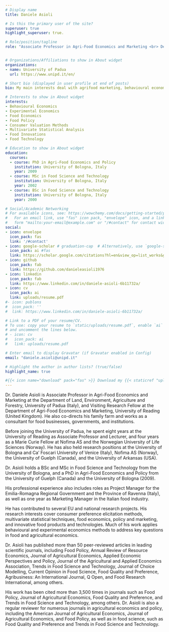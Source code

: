 ```yaml
---
# Display name
title: Daniele Asioli

# Is this the primary user of the site?
superuser: true
highlight_superuser: true.

# Role/position/tagline
role: "Associate Professor in Agri-Food Economics and Marketing <br> Department of Land, Environment, Agriculture and Forestry"


# Organizations/Affiliations to show in About widget
organizations:
- name: University of Padua
  url: https://www.unipd.it/en/

# Short bio (displayed in user profile at end of posts)
bio: My main interests deal with agrifood marketing, behavioural economics, consumer research methods, economics of food, food policy, new food product development, new technologies, and multivariate statistical data analysis.

# Interests to show in About widget
interests:
- Behavioural Economics
- Experimental Economics
- Food Economics
- Food Policy
- Consumer Valuation Methods
- Multivariate Statistical Analysis
- Food Innovations
- Food Technology

# Education to show in About widget
education:
  courses:
  - course: PhD in Agri-Food Economics and Policy   
    institution: University of Bologna, Italy
    year: 2009
  - course: MSc in Food Science and Technology
    institution: University of Bologna, Italy
    year: 2002
  - course: BSc in Food Science and Technology
    institution: University of Bologna, Italy
    year: 2000

# Social/Academic Networking
# For available icons, see: https://wowchemy.com/docs/getting-started/page-builder/#icons
#   For an email link, use "fas" icon pack, "envelope" icon, and a link in the
#   form "mailto:your-email@example.com" or "/#contact" for contact widget.
social:
- icon: envelope
  icon_pack: fas
  link: '/#contact'
- icon: google-scholar # graduation-cap  # Alternatively, use `google-scholar` icon from `ai` icon pack
  icon_pack: ai #fas
  link: https://scholar.google.com/citations?hl=en&view_op=list_works&gmla=AJsN-F6PBckije25Vu5-_4ey_o6UYRtCtkS5ONMqZK-D3UCtAuRUGT_aJGXZiEty3GIK8UWsyenqMzaIbMH-hh-3eORVmqRE0KmCotnRXwZmFbPeDInRl7I&user=rbUae04AAAAJ 
- icon: github
  icon_pack: fab
  link: https://github.com/danieleasioli1976
- icon: linkedin
  icon_pack: fab
  link: https://www.linkedin.com/in/daniele-asioli-6b11732a/
- icon: cv
  icon_pack: ai
  link: uploads/resume.pdf
#- icon: publons
#  icon_pack: ''
#  link: https://www.linkedin.com/in/daniele-asioli-6b11732a/

# Link to a PDF of your resume/CV.
# To use: copy your resume to `static/uploads/resume.pdf`, enable `ai` icons in `params.toml`, 
# and uncomment the lines below.
# - icon: cv
#   icon_pack: ai
#   link: uploads/resume.pdf

# Enter email to display Gravatar (if Gravatar enabled in Config)
email: "daniele.asioli@unipd.it"

# Highlight the author in author lists? (true/false)
highlight_name: true

#{{< icon name="download" pack="fas" >}} Download my {{< staticref "uploads/resume.pdf" "newtab" >}}resumé{{< /staticref >}}.
---
```


Dr. Daniele Asioli is Associate Professor in Agri-Food Economics and Marketing at the Department of Land, Environment, Agriculture and Forestry, University of Padua (Italy), and Visiting Research Fellow at the Department of Agri-Food Economics and Marketing, University of Reading (United Kingdom). He also co-directs his family farm and works as a consultant for food businesses, governments, and institutions.

Before joining the University of Padua, he spent eight years at the University of Reading as Associate Professor and Lecturer, and four years as a Marie Curie Fellow at Nofima AS and the Norwegian University of Life Sciences (Norway). He has also held research positions at the University of Bologna and Ca’ Foscari University of Venice (Italy), Nofima AS (Norway), the University of Guelph (Canada), and the University of Arkansas (USA).

Dr. Asioli holds a BSc and MSc in Food Science and Technology from the University of Bologna, and a PhD in Agri-Food Economics and Policy from the University of Guelph (Canada) and the University of Bologna (2009).

His professional experience also includes roles as Project Manager for the Emilia-Romagna Regional Government and the Province of Ravenna (Italy), as well as one year as Marketing Manager in the Italian food industry.

He has contributed to several EU and national research projects. His research interests cover consumer preference elicitation methods, multivariate statistical techniques, food economics, policy and marketing, and innovative food products and technologies. Much of his work applies behavioural and experimental economics methods to address key questions in food and agricultural economics.

Dr. Asioli has published more than 50 peer-reviewed articles in leading scientific journals, including Food Policy, Annual Review of Resource Economics, Journal of Agricultural Economics, Applied Economic Perspectives and Policy, Journal of the Agricultural and Applied Economics Association, Trends in Food Science and Technology, Journal of Choice Modelling, Current Opinion in Food Science, Food Quality and Preference, Agribusiness: An International Journal, Q Open, and Food Research International, among others.

His work has been cited more than 3,500 times in journals such as Food Policy, Journal of Agricultural Economics, Food Quality and Preference, and Trends in Food Science and Technology, among others. Dr. Asioli is also a regular reviewer for numerous journals in agricultural economics and policy, including the American Journal of Agricultural Economics, Journal of Agricultural Economics, and Food Policy, as well as in food science, such as Food Quality and Preference and Trends in Food Science and Technology.
